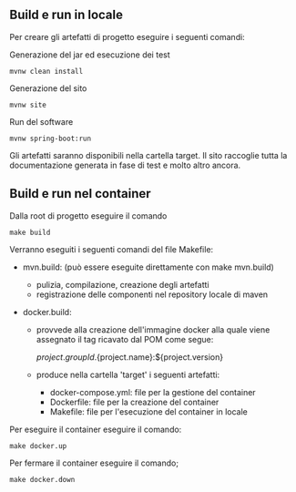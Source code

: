 ## Build e run in locale

Per creare gli artefatti di progetto eseguire i seguenti comandi:

Generazione del jar ed esecuzione dei test

    mvnw clean install

Generazione del sito 

    mvnw site

Run del software

    mvnw spring-boot:run

Gli artefatti saranno disponibili nella cartella target. 
Il sito raccoglie tutta la documentazione generata in fase di test e molto altro ancora.

## Build e run nel container

Dalla root di progetto eseguire il comando

    make build

Verranno eseguiti i seguenti comandi del file Makefile:

- mvn.build: (può essere eseguite direttamente con make mvn.build)
    - pulizia, compilazione, creazione degli artefatti
    - registrazione delle componenti nel repository locale di maven

- docker.build: 
    - provvede alla creazione dell'immagine docker alla quale viene assegnato il tag ricavato dal POM come segue:

        ${project.groupId}.${project.name}:${project.version}

    - produce nella cartella 'target' i seguenti artefatti:
        - docker-compose.yml: file per la gestione del container
        - Dockerfile: file per la creazione del container
        - Makefile: file per l'esecuzione del container in locale
        
Per eseguire il container eseguire il comando:

    make docker.up
        
Per fermare il container eseguire il comando;

    make docker.down

